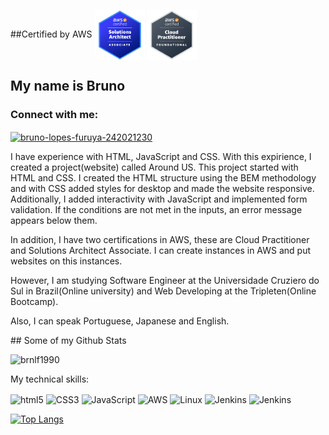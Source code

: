 ##Certified by AWS
 <a href="https://www.credly.com/badges/bdb511ee-117f-47ec-acbc-e320fac75ec4/public_url" target="blank"><img align="center" src="https://github.com/brnlf1990/brnlf1990/blob/main/aws-certified-solutions-architect-associate.png?raw=true" alt="solutions architect badge" height="80" width="80" /></a>
  <a href="https://www.credly.com/badges/4817b978-f76b-496c-820f-8b31c39d9650/public_url" target="blank"><img align="center" src="https://github.com/brnlf1990/brnlf1990/blob/main/aws-certified-cloud-practitioner.png?raw=true" alt="cloud practitioner badge" height="80" width="80" /></a>
  
## My name is Bruno
<h3 align="left">Connect with me:</h3>
<p align="left">
<a href="https://linkedin.com/in/bruno-lopes-furuya-242021230" target="blank"><img align="center" src="https://raw.githubusercontent.com/rahuldkjain/github-profile-readme-generator/master/src/images/icons/Social/linked-in-alt.svg" alt="bruno-lopes-furuya-242021230" height="30" width="40" /></a>
 
</p>
I have experience with HTML, JavaScript and CSS. With this expirience, I created a project(website) called Around US. This project started with HTML and CSS. I created the HTML structure using the BEM methodology and with CSS added styles for desktop and made the website responsive. Additionally, I added interactivity with JavaScript and implemented form validation. If the conditions are not met in the inputs, an error message appears below them.


In addition, I have two certifications in AWS, these are Cloud Practitioner and  Solutions Architect Associate. I can create instances in AWS and put websites on this instances.

However, I am studying Software Engineer at the Universidade Cruziero do Sul in Brazil(Online university) and Web Developing at the Tripleten(Online Bootcamp).

Also, I can speak Portuguese, Japanese and English.
</p>
## Some of my Github Stats
<p align=left> <img src=https://komarev.com/ghpvc/?username=brnlf1990 alt=brnlf1990 /> </p>

<p br>My technical skills:</p>
<div /br> 
<img align="center" alt="html5" src="https://img.shields.io/badge/HTML5-E34F26?style=for-the-badge&logo=html5&logoColor=white">
<img align="center" alt="CSS3" src="https://img.shields.io/badge/CSS3-1572B6?style=for-the-badge&logo=css3&logoColor=white">
<img align="center" alt="JavaScript" src="https://img.shields.io/badge/JavaScript-F7DF1E?style=for-the-badge&logo=javascript&logoColor=black">
<img align="center" alt="AWS" src="https://img.shields.io/badge/Amazon_AWS-FF9900?style=for-the-badge&logo=amazonaws&logoColor=white">
<img align="center" alt="Linux" src="https://img.shields.io/badge/Linux-FCC624?style=for-the-badge&logo=linux&logoColor=black">
<img align="center" alt="Jenkins" src="https://img.shields.io/badge/Jenkins-D24939?style=for-the-badge&logo=Jenkins&logoColor=white" />
<img align="center" alt="Jenkins" src="https://img.shields.io/badge/Jenkins-D24939?style=for-the-badge&logo=Jenkins&logoColor=white" />
</div>

<div data-iframe-width="150" data-iframe-height="270" data-share-badge-id="bdb511ee-117f-47ec-acbc-e320fac75ec4" data-share-badge-host="https://www.credly.com"></div><script type="text/javascript" async src="//cdn.credly.com/assets/utilities/embed.js"></script>

[![Top Langs](https://github-readme-stats.vercel.app/api/top-langs/?username=brnlf1990&layout=compact)](https://github.com/brnlf1990/github-readme-stats)


